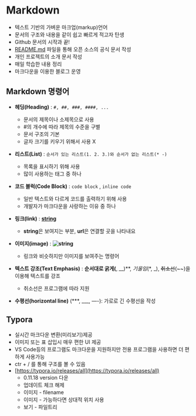 # Markdown

- 텍스트 기반의 가벼운 마크업(markup)언어
- 문서의 구조와 내용을 같이 쉽고 빠르게 적고자 탄생
- Github 문서의 시작과 끝!
- [README.md](http://README.md) 파일을 통해 오픈 소스의 공식 문서 작성
- 개인 프로젝트의 소개 문서 작성
- 매일 학습한 내용 정리
- 마크다운을 이용한 블로그 운영

## Markdown 명령어

- **헤딩(Heading)** : `#, ##, ###, ####, ...`
    - 문서의 제목이나 소제목으로 사용
    - #의 개수에 따라 제목의 수준을 구별
    - 문서 구조의 기본
    - 글자 크기를 키우기 위해서 사용 X

- **리스트(List)** : `순서가 있는 리스트(1. 2. 3.)와 순서가 없는 리스트(* -)`
    - 목록을 표시하기 위해 사용
    - 많이 사용하는 태그 중 하나

- **코드 블럭(Code Block)** : ```code block``` , `inline code`
    - 일반 텍스트와 다르게 코드를 출력하기 위해 사용
    - 개발자가 마크다운을 사랑하는 이유 중 하나

- **링크(link)** : **[string](url)**
    - **string**은 보여지는 부분, **url**은 연결할 곳을 나타내요

- **이미지(image)** : **![string](https://user-images.githubusercontent.com/83000975/178937273-e839022b-474b-4b83-be17-368a0a840092.jpg)**
    - 링크와 비슷하지만 이미지를 보여주는 명령어

- **텍스트 강조(Text Emphasis)** : **순서대로 굵게(**, __)**, *기울임*(*, _), ~~취소선~~(~~)을 이용해 텍스트를 강조
    - 취소선은 프로그램에 따라 지원

- **수평선(horizontal line)** (***, ___, —-): 가로로 긴 수평선을 작성

## Typora

- 실시간 마크다운 변환(미리보기)제공
- 이미지 또는 표 삽입시 매우 편한 UI 제공
- VS Code등의 프로그램도 마크다운을 지원하지만 전용 프로그램을 사용하면 더 편하게 사용가능
- ctr + / 를 통해 구조를 볼 수 있음
- [https://typora.io/releases/all](https://typora.io/releases/all)
    - 0.11.18 version 다운
    - 업데이트 체크 해제
    - 이미지 - filename
    - 이미지 - 가능하다면 상대적 위치 사용
    - 보기 - 파일트리
